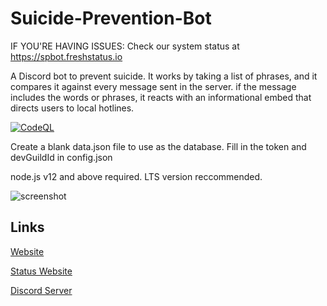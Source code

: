 # Suicide-Prevention-Bot


IF YOU'RE HAVING ISSUES: Check our system status at <https://spbot.freshstatus.io>

A Discord bot to prevent suicide. It works by taking a list of phrases, and it compares it against every message sent in the server. if the message includes the words or phrases, it reacts with an informational embed that directs users to local hotlines.

[![CodeQL](https://github.com/Bobrobot1/Suicide-Prevention-Bot/actions/workflows/codeql-analysis.yml/badge.svg?branch=main)](https://github.com/Bobrobot1/Suicide-Prevention-Bot/actions/workflows/codeql-analysis.yml)

Create a blank data.json file to use as the database. Fill in the token and devGuildId in config.json

node.js v12 and above required. LTS version reccommended.


![screenshot](https://spbot.ml/sc2.png)

## Links
[Website](https://spbot.ml)

[Status Website](https://spbot.freshstatus.io)

[Discord Server](https://discord.com/invite/YHvfUqVgWS)
